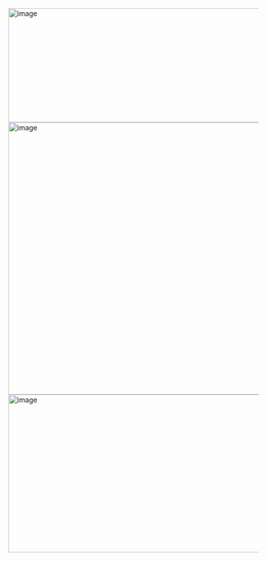 


<img width="744" height="230" alt="image" src="https://github.com/user-attachments/assets/614aa2b9-2b64-422f-9d10-d7a2c9bbb36d" />

<img width="749" height="548" alt="image" src="https://github.com/user-attachments/assets/b90d794e-ca09-45c4-93f5-efe6c7010277" />

<img width="626" height="318" alt="image" src="https://github.com/user-attachments/assets/35617afe-0a29-4011-ba85-dc9779a81ca6" />
